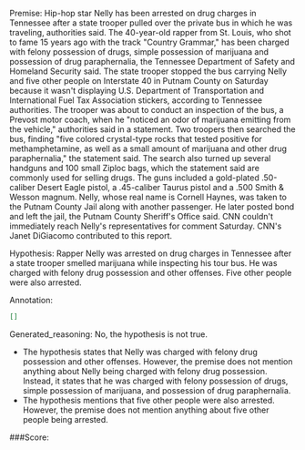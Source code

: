 
Premise:
Hip-hop star Nelly has been arrested on drug charges in Tennessee after a state trooper pulled over the private bus in which he was traveling, authorities said. The 40-year-old rapper from St. Louis, who shot to fame 15 years ago with the track "Country Grammar," has been charged with felony possession of drugs, simple possession of marijuana and possession of drug paraphernalia, the Tennessee Department of Safety and Homeland Security said. The state trooper stopped the bus carrying Nelly and five other people on Interstate 40 in Putnam County on Saturday because it wasn't displaying U.S. Department of Transportation and International Fuel Tax Association stickers, according to Tennessee authorities. The trooper was about to conduct an inspection of the bus, a Prevost motor coach, when he "noticed an odor of marijuana emitting from the vehicle," authorities said in a statement. Two troopers then searched the bus, finding "five colored crystal-type rocks that tested positive for methamphetamine, as well as a small amount of marijuana and other drug paraphernalia," the statement said. The search also turned up several handguns and 100 small Ziploc bags, which the statement said are commonly used for selling drugs. The guns included a gold-plated .50-caliber Desert Eagle pistol, a .45-caliber Taurus pistol and a .500 Smith & Wesson magnum. Nelly, whose real name is Cornell Haynes, was taken to the Putnam County Jail along with another passenger. He later posted bond and left the jail, the Putnam County Sheriff's Office said. CNN couldn't immediately reach Nelly's representatives for comment Saturday. CNN's Janet DiGiacomo contributed to this report.


Hypothesis:
Rapper Nelly was arrested on drug charges in Tennessee after a state trooper smelled marijuana while inspecting his tour bus. He was charged with felony drug possession and other offenses. Five other people were also arrested.

Annotation:
```json
[]
```

Generated_reasoning:
No, the hypothesis is not true. 
- The hypothesis states that Nelly was charged with felony drug possession and other offenses. However, the premise does not mention anything about Nelly being charged with felony drug possession. Instead, it states that he was charged with felony possession of drugs, simple possession of marijuana, and possession of drug paraphernalia. 
- The hypothesis mentions that five other people were also arrested. However, the premise does not mention anything about five other people being arrested.

###Score:
